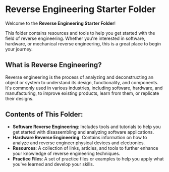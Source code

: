 # Reverse Engineering Starter Folder

Welcome to the **Reverse Engineering Starter Folder**!

This folder contains resources and tools to help you get started with the field of reverse engineering. Whether you're interested in software, hardware, or mechanical reverse engineering, this is a great place to begin your journey.

## What is Reverse Engineering?

Reverse engineering is the process of analyzing and deconstructing an object or system to understand its design, functionality, and components. It's commonly used in various industries, including software, hardware, and manufacturing, to improve existing products, learn from them, or replicate their designs.

## Contents of This Folder:

- **Software Reverse Engineering**: Includes tools and tutorials to help you get started with disassembling and analyzing software applications.
- **Hardware Reverse Engineering**: Contains information on how to analyze and reverse engineer physical devices and electronics.
- **Resources**: A collection of links, articles, and tools to further enhance your knowledge of reverse engineering techniques.
- **Practice Files**: A set of practice files or examples to help you apply what you've learned and develop your skills.